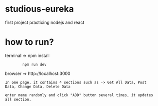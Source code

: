 # studious-eureka
first project practicing nodejs and react

# how to run?
terminal => npm install

            npm run dev
            
browser => http://localhost:3000

    In one page, it contains 4 sections such as -> Get All Data, Post Data, Change Data, Delete Data
    
    enter name randomly and click "ADD" button several times, it updates all section.
    


